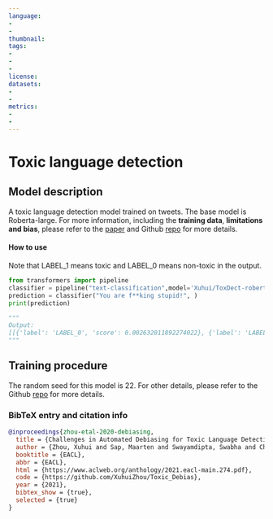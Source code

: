 ```yaml
---
language: 
- 
-
thumbnail: 
tags:
- 
-
- 
license: 
datasets:
- 
-
metrics:
- 
-
---
```


# Toxic language detection

## Model description

A toxic language detection model trained on tweets. The base model is Roberta-large. For more information, 
including the **training data**, **limitations and bias**, please refer to the [paper](https://arxiv.org/pdf/2102.00086.pdf) and
Github [repo](https://github.com/XuhuiZhou/Toxic_Debias) for more details.

#### How to use
Note that LABEL_1 means toxic and LABEL_0 means non-toxic in the output.

```python
from transformers import pipeline
classifier = pipeline("text-classification",model='Xuhui/ToxDect-roberta-large', return_all_scores=True)
prediction = classifier("You are f**king stupid!", )
print(prediction)

"""
Output:
[[{'label': 'LABEL_0', 'score': 0.002632011892274022}, {'label': 'LABEL_1', 'score': 0.9973680377006531}]]
"""
```

## Training procedure
The random seed for this model is 22. For other details, please refer to the Github [repo](https://github.com/XuhuiZhou/Toxic_Debias) for more details.

### BibTeX entry and citation info

```bibtex
@inproceedings{zhou-etal-2020-debiasing,
  title = {Challenges in Automated Debiasing for Toxic Language Detection},
  author = {Zhou, Xuhui and Sap, Maarten and Swayamdipta, Swabha and Choi, Yejin and Smith, Noah A.},
  booktitle = {EACL},
  abbr = {EACL},
  html = {https://www.aclweb.org/anthology/2021.eacl-main.274.pdf},
  code = {https://github.com/XuhuiZhou/Toxic_Debias},
  year = {2021},
  bibtex_show = {true},
  selected = {true}
}
```